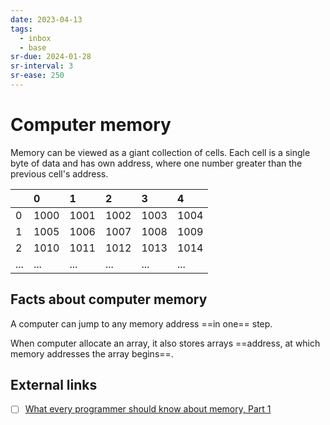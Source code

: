 ```yaml
---
date: 2023-04-13
tags:
  - inbox
  - base
sr-due: 2024-01-28
sr-interval: 3
sr-ease: 250
---
```


# Computer memory

Memory can be viewed as a giant collection of cells. Each cell is a single byte
of data and has own address, where one number greater than the previous cell's
address.

|     | 0    | 1    | 2    | 3    | 4    |
| :-- | :--- | :--- | :--- | :--- | :--- |
| 0   | 1000 | 1001 | 1002 | 1003 | 1004 |
| 1   | 1005 | 1006 | 1007 | 1008 | 1009 |
| 2   | 1010 | 1011 | 1012 | 1013 | 1014 |
| ... | ...  | ...  | ...  | ...  | ...  |

## Facts about computer memory

A computer can jump to any memory address ==in one== step.
<!--SR:!2023-11-30,179,270-->

When computer allocate an array, it also stores arrays ==address, at which
memory addresses the array begins==.
<!--SR:!2023-07-14,1,240-->

## External links

- [ ] [What every programmer should know about memory, Part 1](https://lwn.net/Articles/250967/)

